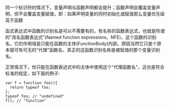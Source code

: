 同一个标识符的情况下，变量声明与函数声明都会提升；函数声明会覆盖变量声明，但不会覆盖变量赋值，即：如果声明变量的同时初始化或赋值那么变量优先级高于函数


函式表达式中函数的识别名是可以不需要有的，有名称的函数表达式，也就是所谓的"具名函数表达式"(Named function expressions，NFE)，这个函数的识别名，它的作用域是只能在函数的主体(FunctionBody)内部。原因当然它只是个原本就可有可无的"代理"函数名，真正的这函数识别名称是被赋值的那个变量识别名。

正常情况下，你只能在函数表述式中的主体中使用这个"代理函数名"，这也是符合标准的规定，如下面的例子:
```
var f = function foo(){
  return typeof foo; 
};
typeof foo; // "undefined"
f(); // "function"
```